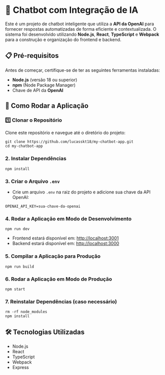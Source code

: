 # 🤖 Chatbot com Integração de IA

Este é um projeto de chatbot inteligente que utiliza a **API da OpenAI** para fornecer respostas automatizadas de forma eficiente e contextualizada. O sistema foi desenvolvido utilizando **Node.js**, **React**, **TypeScript** e **Webpack** para a construção e organização do frontend e backend.

## 📋 Pré-requisitos

Antes de começar, certifique-se de ter as seguintes ferramentas instaladas:

- **Node.js** (versão 18 ou superior)
- **npm** (Node Package Manager)
- Chave de API da **OpenAI**

## 🚀 Como Rodar a Aplicação

### 1️⃣ Clonar o Repositório

Clone este repositório e navegue até o diretório do projeto:

```
git clone https://github.com/lucasskt18/my-chatbot-app.git
cd my-chatbot-app
```

### 2. Instalar Dependências

```
npm install
```

### 3. Criar o Arquivo `.env`

- Crie um arquivo `.env` na raiz do projeto e adicione sua chave da API OpenAI:

```
OPENAI_API_KEY=sua-chave-da-openai
```

### 4. Rodar a Aplicação em Modo de Desenvolvimento

```
npm run dev
```

- Frontend estará disponível em: [http://localhost:3001](http://localhost:3001)
- Backend estará disponível em: [http://localhost:3000](http://localhost:3000)

### 5. Compilar a Aplicação para Produção

```
npm run build
```

### 6. Rodar a Aplicação em Modo de Produção

```
npm start
```

### 7. Reinstalar Dependências (caso necessário)
  ```
  rm -rf node_modules
  npm install
  ```

## 🛠 Tecnologias Utilizadas

- Node.js
- React
- TypeScript
- Webpack
- Express

